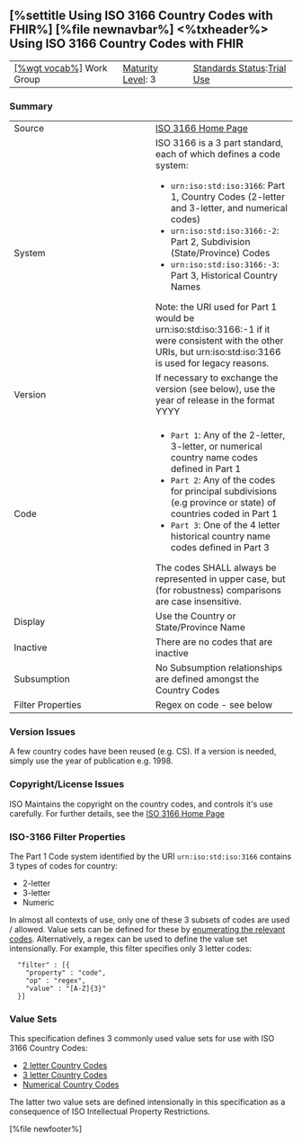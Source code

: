 \[%settitle Using ISO 3166 Country Codes with FHIR%\]
\[%file newnavbar%\]
&lt;%txheader%&gt;
Using ISO 3166 Country Codes with FHIR
--------------------------------------

|                                                  |                                             |                                                                                      |
|--------------------------------------------------|---------------------------------------------|--------------------------------------------------------------------------------------|
| [\[%wgt vocab%\]](%5B%wg%20vocab%%5D) Work Group | [Maturity Level](versions.html#maturity): 3 | [Standards Status](versions.html#std-process):[Trial Use](versions.html#std-process) |

### Summary

<table>
<colgroup>
<col width="50%" />
<col width="50%" />
</colgroup>
<tbody>
<tr class="odd">
<td>Source</td>
<td><a href="http://www.iso.org/iso/country_codes.htm">ISO 3166 Home Page</a></td>
</tr>
<tr class="even">
<td>System</td>
<td>ISO 3166 is a 3 part standard, each of which defines a code system:
<ul>
<li><code>urn:iso:std:iso:3166</code>: Part 1, Country Codes (2-letter and 3-letter, and numerical codes)</li>
<li><code>urn:iso:std:iso:3166:-2</code>: Part 2, Subdivision (State/Province) Codes</li>
<li><code>urn:iso:std:iso:3166:-3</code>: Part 3, Historical Country Names</li>
</ul>
Note: the URI used for Part 1 would be urn:iso:std:iso:3166:-1 if it were consistent with the other URIs, but urn:iso:std:iso:3166 is used for legacy reasons.</td>
</tr>
<tr class="odd">
<td>Version</td>
<td>If necessary to exchange the version (see below), use the year of release in the format YYYY</td>
</tr>
<tr class="even">
<td>Code</td>
<td><ul>
<li><code>Part 1</code>: Any of the 2-letter, 3-letter, or numerical country name codes defined in Part 1</li>
<li><code>Part 2</code>: Any of the codes for principal subdivisions (e.g province or state) of countries coded in Part 1</li>
<li><code>Part 3</code>: One of the 4 letter historical country name codes defined in Part 3</li>
</ul>
The codes SHALL always be represented in upper case, but (for robustness) comparisons are case insensitive.</td>
</tr>
<tr class="odd">
<td>Display</td>
<td>Use the Country or State/Province Name</td>
</tr>
<tr class="even">
<td>Inactive</td>
<td>There are no codes that are inactive</td>
</tr>
<tr class="odd">
<td>Subsumption</td>
<td>No Subsumption relationships are defined amongst the Country Codes</td>
</tr>
<tr class="even">
<td>Filter Properties</td>
<td>Regex on code - see below</td>
</tr>
</tbody>
</table>

### Version Issues

A few country codes have been reused (e.g. CS). If a version is needed, simply use the year of publication e.g. 1998.

### Copyright/License Issues

ISO Maintains the copyright on the country codes, and controls it's use carefully. For further details, see the [ISO 3166 Home Page](http://www.iso.org/iso/country_codes.htm)

### ISO-3166 Filter Properties

The Part 1 Code system identified by the URI `urn:iso:std:iso:3166` contains 3 types of codes for country:

-   2-letter
-   3-letter
-   Numeric

In almost all contexts of use, only one of these 3 subsets of codes are used / allowed. Value sets can be defined for these by [enumerating the relevant codes](valueset-definitions.html#ValueSet.compose.include.concept). Alternatively, a regex can be used to define the value set intensionally. For example, this filter specifies only 3 letter codes:

      "filter" : [{
        "property" : "code", 
        "op" : "regex", 
        "value" : "[A-Z]{3}" 
      }]

### Value Sets

This specification defines 3 commonly used value sets for use with ISO 3166 Country Codes:

-   [2 letter Country Codes](valueset-iso3166-1-2.html)
-   [3 letter Country Codes](valueset-iso3166-1-3.html)
-   [Numerical Country Codes](valueset-iso3166-1-N.html)

The latter two value sets are defined intensionally in this specification as a consequence of ISO Intellectual Property Restrictions.

\[%file newfooter%\]

